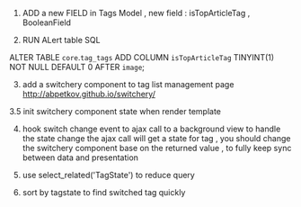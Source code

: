 1.  ADD a new FIELD in Tags Model , 
     new field : 
        isTopArticleTag , BooleanField
        
      
2.  RUN ALert table SQL 
 
ALTER TABLE `core`.`tag_tags` 
ADD COLUMN `isTopArticleTag` TINYINT(1) NOT NULL DEFAULT 0 AFTER `image`;



3.  add a switchery component to tag list management page 
http://abpetkov.github.io/switchery/

3.5  init switchery component state when render template

4.  hook switch change event to ajax call to a background view to handle the state change 
    the ajax call will get a state for tag , you should change the switchery component base 
    on the returned value , to fully keep sync between data and presentation
    
    
5.  use select_related('TagState') to reduce query

6.  sort by  tagstate to find switched tag quickly 

